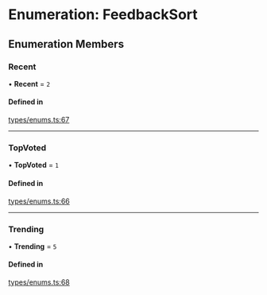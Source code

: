 # Enumeration: FeedbackSort

## Enumeration Members

### Recent

• **Recent** = ``2``

#### Defined in

[types/enums.ts:67](https://github.com/bhavjitChauhan/khan-api/blob/b7f7b44b/src/types/enums.ts#L67)

___

### TopVoted

• **TopVoted** = ``1``

#### Defined in

[types/enums.ts:66](https://github.com/bhavjitChauhan/khan-api/blob/b7f7b44b/src/types/enums.ts#L66)

___

### Trending

• **Trending** = ``5``

#### Defined in

[types/enums.ts:68](https://github.com/bhavjitChauhan/khan-api/blob/b7f7b44b/src/types/enums.ts#L68)
